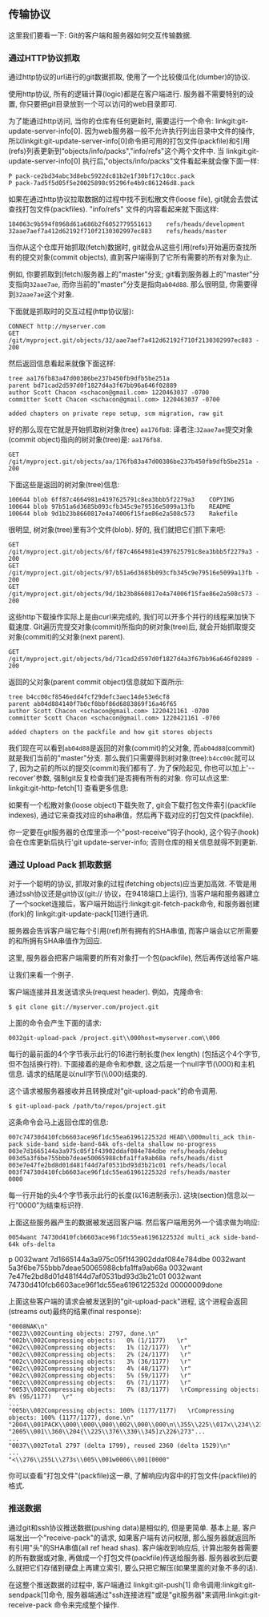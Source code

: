 ## 传输协议 ##

这里我们要看一下: Git的客户端和服务器如何交互传输数据.

### 通过HTTP协议抓取 ###

通过http协议的url进行的git数据抓取, 使用了一个比较傻瓜化(dumber)的协议.

使用http协议, 所有的逻辑计算(logic)都是在客户端进行. 服务器不需要特别的设置, 你只要把git目录放到一个可以访问的web目录即可.


为了能通过http访问, 当你的仓库有任何更新时, 需要运行一个命令: linkgit:git-update-server-info[0]. 因为web服务器一般不允许执行列出目录中文件的操作, 所以linkgit:git-update-server-info[0]命令把可用的打包文件(packfile)和引用(refs)列表更新到“objects/info/packs","info/refs"这个两个文件中. 当 linkgit:git-update-server-info[0] 执行后,"objects/info/packs"文件看起来就会像下面一样:

	P pack-ce2bd34abc3d8ebc5922dc81b2e1f30bf17c10cc.pack
	P pack-7ad5f5d05f5e20025898c95296fe4b9c861246d8.pack


如果在通过http协议拉取数据的过程中找不到松散文件(loose file), git就会去尝试查找打包文件(packfiles). "info/refs" 文件的内容看起来就下面这样:

	184063c9b594f8968d61a686b2f6052779551613	refs/heads/development
	32aae7aef7a412d62192f710f2130302997ec883	refs/heads/master


当你从这个仓库开始抓取(fetch)数据时, git就会从这些引用(refs)开始遍历查找所有的提交对象(commit objects), 直到客户端得到了它所有需要的所有对象为止.


例如, 你要抓取到(fetch)服务器上的"master"分支; git看到服务器上的"master"分支指向`32aae7ae`, 而你当前的"master"分支是指向`ab04d88`. 那么很明显, 你需要得到`32aae7ae`这个对象. 

下面就是抓取时的交互过程(http协议层):


	CONNECT http://myserver.com
	GET /git/myproject.git/objects/32/aae7aef7a412d62192f710f2130302997ec883 - 200
	

然后返回信息看起来就像下面这样:

	tree aa176fb83a47d00386be237b450fb9dfb5be251a
	parent bd71cad2d597d0f1827d4a3f67bb96a646f02889
	author Scott Chacon <schacon@gmail.com> 1220463037 -0700
	committer Scott Chacon <schacon@gmail.com> 1220463037 -0700

	added chapters on private repo setup, scm migration, raw git


好的那么现在它就是开始抓取树对象(tree) `aa176fb8`:
译者注:`32aae7ae`提交对象(commit object)指向的树对象(tree)是: `aa176fb8`.

	GET /git/myproject.git/objects/aa/176fb83a47d00386be237b450fb9dfb5be251a - 200


下面这些是返回的树对象(tree)信息:

	100644 blob 6ff87c4664981e4397625791c8ea3bbb5f2279a3	COPYING
	100644 blob 97b51a6d3685b093cfb345c9e79516e5099a13fb	README
	100644 blob 9d1b23b8660817e4a74006f15fae86e2a508c573	Rakefile


很明显, 树对象(tree)里有3个文件(blob). 好的, 我们就把它们抓下来吧:

	GET /git/myproject.git/objects/6f/f87c4664981e4397625791c8ea3bbb5f2279a3 - 200
	GET /git/myproject.git/objects/97/b51a6d3685b093cfb345c9e79516e5099a13fb - 200
	GET /git/myproject.git/objects/9d/1b23b8660817e4a74006f15fae86e2a508c573 - 200


这些http下载操作实际上是由curl来完成的, 我们可以开多个并行的线程来加快下载速度. Git遍历完提交对象(commit)所指向的树对象(tree)后, 就会开始抓取提交对象(commit)的父对象(next parent). 

	GET /git/myproject.git/objects/bd/71cad2d597d0f1827d4a3f67bb96a646f02889 - 200

返回的父对象(parent commit object)信息就如下面所示:

	tree b4cc00cf8546edd4fcf29defc3aec14de53e6cf8
	parent ab04d884140f7b0cf8bbf86d6883869f16a46f65
	author Scott Chacon <schacon@gmail.com> 1220421161 -0700
	committer Scott Chacon <schacon@gmail.com> 1220421161 -0700

	added chapters on the packfile and how git stores objects
	

我们现在可以看到`ab04d88`是返回的对象(commit)的父对象, 而`ab04d88`(commit)就是我们当前的"master"分支. 那么我们只需要得到树对象(tree):`b4cc00c`就可以了, 因为之前的所以的提交(commit)我们都有了. 为了保险起见, 你也可以加上'--recover'参数, 强制git反复检查我们是否拥有所有的对象. 你可以点这里: linkgit:git-http-fetch[1] 查看更多信息:


如果有一个松散对象(loose object)下载失败了, git会下载打包文件索引(packfile indexes), 通过它来查找对应的sha串值，然后再下载对应的打包文件(packfile).


你一定要在git服务器的仓库里添一个"post-receive"钩子(hook), 这个钩子(hook)会在仓库更新后执行'git update-server-info; 否则仓库的相关信息就得不到更新.


### 通过 Upload Pack 抓取数据 ###


对于一个聪明的协议, 抓取对象的过程(fetching objects)应当更加高效. 不管是用通过ssh协议还是git协议(git:// 协议，在9418端口上运行), 当客户端和服务器建立了一个socket连接后，客户端开始运行:linkgit:git-fetch-pack命令, 和服务器创建(fork)的 linkgit:git-update-pack[1]进行通讯.


服务器会告诉客户端它每个引用(ref)所有拥有的SHA串值, 而客户端会以它所需要的和所拥有SHA串值作为回应.


这里, 服务器会把客户端需要的所有对象打一个包(packfile), 然后再传送给客户端.


让我们来看一个例子.


客户端连接并且发送请求头(request header). 例如，克隆命令:

	$ git clone git://myserver.com/project.git


上面的命令会产生下面的请求:

	0032git-upload-pack /project.git\\000host=myserver.com\\000


每行的最前面的4个字节表示此行的16进行制长度(hex length) (包括这个4个字节,但不包括换行符). 下面接着的是命令和参数, 这之后是一个null字节(\\000)和主机信息. 请求的结尾是以null字节(\\\000)结束的.


这个请求被服务器接收并且转换成对"git-upload-pack"的命令调用.

 	$ git-upload-pack /path/to/repos/project.git


这条命令会马上返回仓库的信息:


	007c74730d410fcb6603ace96f1dc55ea6196122532d HEAD\\000multi_ack thin-pack side-band side-band-64k ofs-delta shallow no-progress
	003e7d1665144a3a975c05f1f43902ddaf084e784dbe refs/heads/debug
	003d5a3f6be755bbb7deae50065988cbfa1ffa9ab68a refs/heads/dist
	003e7e47fe2bd8d01d481f44d7af0531bd93d3b21c01 refs/heads/local
	003f74730d410fcb6603ace96f1dc55ea6196122532d refs/heads/master
	0000


每一行开始的头4个字节表示此行的长度(以16进制表示). 这块(section)信息以一行“0000”为结束标识符.

上面这些服务器产生的数据被发送回客户端. 然后客户端用另外一个请求做为响应:

	0054want 74730d410fcb6603ace96f1dc55ea6196122532d multi_ack side-band-64k ofs-delta
p	0032want 7d1665144a3a975c05f1f43902ddaf084e784dbe
	0032want 5a3f6be755bbb7deae50065988cbfa1ffa9ab68a
	0032want 7e47fe2bd8d01d481f44d7af0531bd93d3b21c01
	0032want 74730d410fcb6603ace96f1dc55ea6196122532d
	00000009done


上面这些客户端的请求会被发送到的"git-upload-pack"进程, 这个进程会返回(streams out)最终的结果(final response):

	"0008NAK\n"
	"0023\\002Counting objects: 2797, done.\n"
	"002b\\002Compressing objects:   0% (1/1177)   \r"
	"002c\\002Compressing objects:   1% (12/1177)   \r"
	"002c\\002Compressing objects:   2% (24/1177)   \r"
	"002c\\002Compressing objects:   3% (36/1177)   \r"
	"002c\\002Compressing objects:   4% (48/1177)   \r"
	"002c\\002Compressing objects:   5% (59/1177)   \r"
	"002c\\002Compressing objects:   6% (71/1177)   \r"
	"0053\\002Compressing objects:   7% (83/1177)   \rCompressing objects:   8% (95/1177)   \r"
	...
	"005b\\002Compressing objects: 100% (1177/1177)   \rCompressing objects: 100% (1177/1177), done.\n"
	"2004\\001PACK\\000\\000\\000\\002\\000\\000\n\\355\\225\\017x\\234\\235\\216K\n\\302"...
	"2005\\001\\360\\204{\\225\\376\\330\\345]z\226\273"...
	...
	"0037\\002Total 2797 (delta 1799), reused 2360 (delta 1529)\n"
	...
	"<\\276\\255L\\273s\\005\\001w0006\\001[0000"
	

你可以查看"打包文件"(packfile)这一章, 了解响应内容中的打包文件(packfile)的格式.
	

### 推送数据 ###

通过git和ssh协议推送数据(pushing data)是相似的, 但是更简单. 基本上是, 客户端发出一个"receive-pack"的请求, 如果客户端有访问权限, 那么服务器就返回所有引用"头"的SHA串值(all ref head shas). 客户端收到响应后, 计算出服务器需要的所有数据或对象, 再做成一个打包文件(packfile)传送给服务器. 服务器收到后要么就把它们存储到硬盘上再建立索引, 要么只把它解压(如果里面的对象不多的话).


在这整个推送数据的过程中, 客户端通过 linkgit:git-push[1] 命令调用:linkgit:git-sendpack[1]命令, 服务器端通过"ssh连接进程"或是"git服务器"来调用:linkgit:git-receive-pack 命令来完成整个操作.
